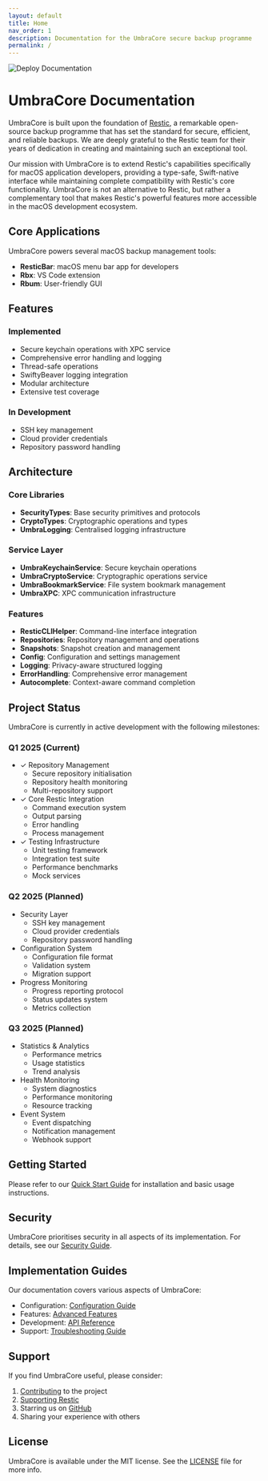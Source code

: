 ```yaml
---
layout: default
title: Home
nav_order: 1
description: Documentation for the UmbraCore secure backup programme
permalink: /
---
```


![Deploy Documentation](https://github.com/mpy-dev-ml/UmbraCore/actions/workflows/docs.yml/badge.svg)

# UmbraCore Documentation

UmbraCore is built upon the foundation of [Restic](https://restic.net), a remarkable open-source backup programme that has set the standard for secure, efficient, and reliable backups. We are deeply grateful to the Restic team for their years of dedication in creating and maintaining such an exceptional tool.

Our mission with UmbraCore is to extend Restic's capabilities specifically for macOS application developers, providing a type-safe, Swift-native interface while maintaining complete compatibility with Restic's core functionality. UmbraCore is not an alternative to Restic, but rather a complementary tool that makes Restic's powerful features more accessible in the macOS development ecosystem.

## Core Applications

UmbraCore powers several macOS backup management tools:
- **ResticBar**: macOS menu bar app for developers
- **Rbx**: VS Code extension
- **Rbum**: User-friendly GUI

## Features

### Implemented
- Secure keychain operations with XPC service
- Comprehensive error handling and logging
- Thread-safe operations
- SwiftyBeaver logging integration
- Modular architecture
- Extensive test coverage

### In Development
- SSH key management
- Cloud provider credentials
- Repository password handling

## Architecture

### Core Libraries
- **SecurityTypes**: Base security primitives and protocols
- **CryptoTypes**: Cryptographic operations and types
- **UmbraLogging**: Centralised logging infrastructure

### Service Layer
- **UmbraKeychainService**: Secure keychain operations
- **UmbraCryptoService**: Cryptographic operations service
- **UmbraBookmarkService**: File system bookmark management
- **UmbraXPC**: XPC communication infrastructure

### Features
- **ResticCLIHelper**: Command-line interface integration
- **Repositories**: Repository management and operations
- **Snapshots**: Snapshot creation and management
- **Config**: Configuration and settings management
- **Logging**: Privacy-aware structured logging
- **ErrorHandling**: Comprehensive error management
- **Autocomplete**: Context-aware command completion

## Project Status

UmbraCore is currently in active development with the following milestones:

### Q1 2025 (Current)
- ✓ Repository Management
  - Secure repository initialisation
  - Repository health monitoring
  - Multi-repository support
- ✓ Core Restic Integration
  - Command execution system
  - Output parsing
  - Error handling
  - Process management
- ✓ Testing Infrastructure
  - Unit testing framework
  - Integration test suite
  - Performance benchmarks
  - Mock services

### Q2 2025 (Planned)
- Security Layer
  - SSH key management
  - Cloud provider credentials
  - Repository password handling
- Configuration System
  - Configuration file format
  - Validation system
  - Migration support
- Progress Monitoring
  - Progress reporting protocol
  - Status updates system
  - Metrics collection

### Q3 2025 (Planned)
- Statistics & Analytics
  - Performance metrics
  - Usage statistics
  - Trend analysis
- Health Monitoring
  - System diagnostics
  - Performance monitoring
  - Resource tracking
- Event System
  - Event dispatching
  - Notification management
  - Webhook support

## Getting Started

Please refer to our [Quick Start Guide](getting-started.md) for installation and basic usage instructions.

## Security

UmbraCore prioritises security in all aspects of its implementation. For details, see our [Security Guide](security.md).

## Implementation Guides

Our documentation covers various aspects of UmbraCore:

- Configuration: [Configuration Guide](configuration.md)
- Features: [Advanced Features](advanced-features.md)
- Development: [API Reference](api-reference.md)
- Support: [Troubleshooting Guide](troubleshooting.md)

## Support

If you find UmbraCore useful, please consider:

1. [Contributing](contributing.md) to the project
2. [Supporting Restic](https://github.com/sponsors/fd0)
3. Starring us on [GitHub](https://github.com/mpy-dev-ml/UmbraCore)
4. Sharing your experience with others

## License

UmbraCore is available under the MIT license. See the [LICENSE](https://github.com/mpy-dev-ml/UmbraCore/blob/main/LICENSE) file for more info.
